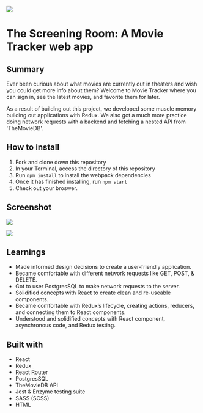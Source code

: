 ![](https://user-images.githubusercontent.com/48811985/67630271-b8b4ca80-f87c-11e9-8994-8ade2edc771f.png)
# The Screening Room: A Movie Tracker web app

## Summary

Ever been curious about what movies are currently out in theaters and wish you could get more info about them? Welcome to Movie Tracker where you can sign in, see the latest movies, and favorite them for later.

As a result of building out this project, we developed some muscle memory building out applications with Redux. We also got a much more practice doing network requests with a backend and fetching a nested API from 'TheMovieDB'.

## How to install

1. Fork and clone down this repository
2. In your Terminal, access the directory of this repository
3. Run `npm install` to install the webpack dependencies
4. Once it has finished installing, run `npm start`
5. Check out your broswer.

## Screenshot

![](https://user-images.githubusercontent.com/48811985/67630270-b8b4ca80-f87c-11e9-9cae-873b1cd87ac6.png)

![](https://user-images.githubusercontent.com/48811985/67630269-b81c3400-f87c-11e9-808a-d1bb821ea83d.png)

## Learnings

- Made informed design decisions to create a user-friendly application.
- Became comfortable with different network requests like GET, POST, & DELETE.
- Got to user PostgresSQL to make network requests to the server.
- Solidified concepts with React to create clean and re-useable components.
- Became comfortable with Redux’s lifecycle, creating actions, reducers, and connecting them to React components.
- Understood and solidified concepts with React component, asynchronous code, and Redux testing.

## Built with

- React
- Redux
- React Router
- PostgresSQL
- TheMovieDB API
- Jest & Enzyme testing suite
- SASS (SCSS)
- HTML
